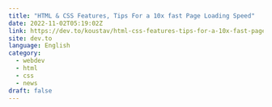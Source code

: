 ```yaml
---
title: "HTML & CSS Features, Tips For a 10x fast Page Loading Speed"
date: 2022-11-02T05:19:02Z
link: https://dev.to/koustav/html-css-features-tips-for-a-10x-fast-page-loading-speed-4jop?utm_medium=RSS&utm_source=news.12bit.vn
site: dev.to
language: English
category:
  - webdev
  - html
  - css
  - news
draft: false
---
```

